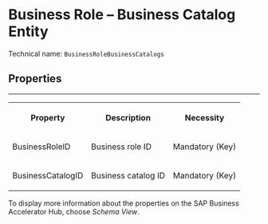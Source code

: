 <!-- loio59e1489fe3a64fa39c0653b16ad0798d -->

# Business Role – Business Catalog Entity





Technical name: `BusinessRoleBusinessCatalogs` 



<a name="loio59e1489fe3a64fa39c0653b16ad0798d__BusinessRoleBusinessCatalog"/>

## Properties

****


<table>
<tr>
<th valign="top">

Property

</th>
<th valign="top">

Description

</th>
<th valign="top">

Necessity

</th>
</tr>
<tr>
<td valign="top">

BusinessRoleID

</td>
<td valign="top">

Business role ID

</td>
<td valign="top">

Mandatory \(Key\)

</td>
</tr>
<tr>
<td valign="top">

BusinessCatalogID

</td>
<td valign="top">

Business catalog ID

</td>
<td valign="top">

Mandatory \(Key\)

</td>
</tr>
</table>



To display more information about the properties on the SAP Business Accelerator Hub, choose *Schema View*.

